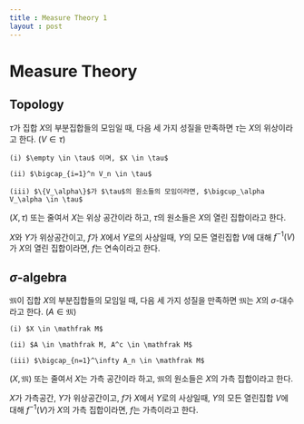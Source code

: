 ```yaml
---
title : Measure Theory 1
layout : post
---
```

# Measure Theory

## Topology

$\tau$가 집합 $X$의 부분집합들의 모임일 때, 다음 세 가지 성질을 만족하면 $\tau$는 $X$의 위상이라고 한다. ($V \in \tau$)

    (i) $\empty \in \tau$ 이며, $X \in \tau$

    (ii) $\bigcap_{i=1}^n V_n \in \tau$

    (iii) $\{V_\alpha\}$가 $\tau$의 원소들의 모임이라면, $\bigcup_\alpha V_\alpha \in \tau$

$(X, \tau)$ 또는 줄여서 $X$는 위상 공간이라 하고, $\tau$의 원소들은 $X$의 열린 집합이라고 한다.

$X$와 $Y$가 위상공간이고, $f$가 $X$에서 $Y$로의 사상일때, $Y$의 모든 열린집합 $V$에 대해 $f^{-1}(V)$가 $X$의 열린 집합이라면, $f$는 연속이라고 한다.

## $\sigma$-algebra

$\mathfrak M$이 집합 $X$의 부분집합들의 모임일 때, 다음 세 가지 성질을 만족하면 $\mathfrak M$는 $X$의 $\sigma$-대수라고 한다. ($A \in \mathfrak M$)

    (i) $X \in \mathfrak M$

    (ii) $A \in \mathfrak M, A^c \in \mathfrak M$

    (iii) $\bigcap_{n=1}^\infty A_n \in \mathfrak M$

$(X, \mathfrak M)$ 또는 줄여서 $X$는 가측 공간이라 하고, $\mathfrak M$의 원소들은 $X$의 가측 집합이라고 한다.

$X$가 가측공간, $Y$가 위상공간이고, $f$가 $X$에서 $Y$로의 사상일때, $Y$의 모든 열린집합 $V$에 대해 $f^{-1}(V)$가 $X$의 가측 집합이라면, $f$는 가측이라고 한다.